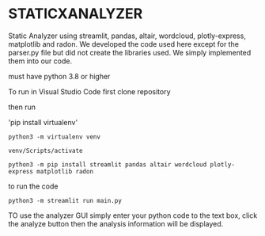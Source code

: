 # STATICXANALYZER

Static Analyzer using streamlit, pandas, altair, wordcloud, plotly-express, matplotlib and radon.
We developed the code used here except for the parser.py file but did not create the libraries used. We simply implemented them into our code.

must have python 3.8 or higher 

To run in Visual Studio Code first clone repository

then run

'pip install virtualenv'


`python3 -m virtualenv venv`

`venv/Scripts/activate`

`python3 -m pip install streamlit pandas altair wordcloud plotly-express matplotlib radon`

to run the code

`python3 -m streamlit run main.py`

TO use the analyzer GUI simply enter your python code to the text box, click the analyze button then the analysis information will be displayed.

